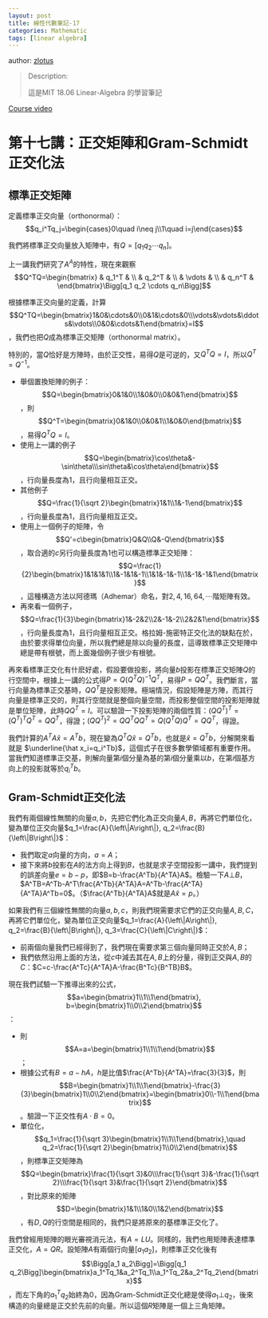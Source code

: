 ```yaml
---
layout: post
title: 線性代數筆記-17
categories: Mathematic
tags: [linear algebra]
---
```


author: [zlotus](https://github.com/zlotus/notes-linear-algebra)

> Description:
>
> 這是MIT 18.06 Linear-Algebra 的學習筆記	

[Course video](https://www.youtube.com/watch?v=QVKj3LADCnA&list=PLE7DDD91010BC51F8&index=18&ab_channel=MITOpenCourseWare)

<!-- more -->

# 第十七講：正交矩陣和Gram-Schmidt正交化法

## 標準正交矩陣

定義標準正交向量（orthonormal）：$$q_i^Tq_j=\begin{cases}0\quad i\neq j\\1\quad i=j\end{cases}$$

我們將標準正交向量放入矩陣中，有$Q=\Bigg[q_1 q_2 \cdots q_n\Bigg]$。

上一講我們研究了$A^A$的特性，現在來觀察$$Q^TQ=\begin{bmatrix} & q_1^T & \\ & q_2^T & \\ & \vdots & \\ & q_n^T & \end{bmatrix}\Bigg[q_1 q_2 \cdots q_n\Bigg]$$

根據標準正交向量的定義，計算$$Q^TQ=\begin{bmatrix}1&0&\cdots&0\\0&1&\cdots&0\\\vdots&\vdots&\ddots&\vdots\\0&0&\cdots&1\end{bmatrix}=I$$，我們也把$Q$成為標準正交矩陣（orthonormal matrix）。

特別的，當$Q$恰好是方陣時，由於正交性，易得$Q$是可逆的，又$Q^TQ=I$，所以$Q^T=Q^{-1}$。

* 舉個置換矩陣的例子：$$Q=\begin{bmatrix}0&1&0\\1&0&0\\0&0&1\end{bmatrix}$$，則$$Q^T=\begin{bmatrix}0&1&0\\0&0&1\\1&0&0\end{bmatrix}$$，易得$Q^TQ=I$。
* 使用上一講的例子$$Q=\begin{bmatrix}\cos\theta&-\sin\theta\\\sin\theta&\cos\theta\end{bmatrix}$$，行向量長度為$1$，且行向量相互正交。
* 其他例子$$Q=\frac{1}{\sqrt 2}\begin{bmatrix}1&1\\1&-1\end{bmatrix}$$，行向量長度為$1$，且行向量相互正交。
* 使用上一個例子的矩陣，令$$Q'=c\begin{bmatrix}Q&Q\\Q&-Q\end{bmatrix}$$，取合適的$c$另行向量長度為$1$也可以構造標準正交矩陣：$$Q=\frac{1}{2}\begin{bmatrix}1&1&1&1\\1&-1&1&-1\\1&1&-1&-1\\1&-1&-1&1\end{bmatrix}$$，這種構造方法以阿德瑪（Adhemar）命名，對$2, 4, 16, 64, \cdots$階矩陣有效。
* 再來看一個例子，$$Q=\frac{1}{3}\begin{bmatrix}1&-2&2\\2&-1&-2\\2&2&1\end{bmatrix}$$，行向量長度為$1$，且行向量相互正交。格拉姆-施密特正交化法的缺點在於，由於要求得單位向量，所以我們總是除以向量的長度，這導致標準正交矩陣中總是帶有根號，而上面幾個例子很少有根號。

再來看標準正交化有什麽好處，假設要做投影，將向量$b$投影在標準正交矩陣$Q$的行空間中，根據上一講的公式得$P=Q(Q^TQ)^{-1}Q^T$，易得$P=QQ^T$。我們斷言，當行向量為標準正交基時，$QQ^T$是投影矩陣。極端情況，假設矩陣是方陣，而其行向量是標準正交的，則其行空間就是整個向量空間，而投影整個空間的投影矩陣就是單位矩陣，此時$QQ^T=I$。可以驗證一下投影矩陣的兩個性質：$(QQ^T)^T=(Q^T)^TQ^T=QQ^T$，得證；$(QQ^T)^2=QQ^TQQ^T=Q(Q^TQ)Q^T=QQ^T$，得證。

我們計算的$A^TA\hat x=A^Tb$，現在變為$Q^TQ\hat x=Q^Tb$，也就是$\hat x=Q^Tb$，分解開來看就是 $\underline{\hat x_i=q_i^Tb}$，這個式子在很多數學領域都有重要作用。當我們知道標準正交基，則解向量第$i$個分量為基的第$i$個分量乘以$b$，在第$i$個基方向上的投影就等於$q_i^Tb$。

## Gram-Schmidt正交化法

我們有兩個線性無關的向量$a, b$，先把它們化為正交向量$A, B$，再將它們單位化，變為單位正交向量$q_1=\frac{A}{\left\|A\right\|}, q_2=\frac{B}{\left\|B\right\|}$：

* 我們取定$a$向量的方向，$a=A$；
* 接下來將$b$投影在$A$的法方向上得到$B$，也就是求子空間投影一講中，我們提到的誤差向量$e=b-p$，即$B=b-\frac{A^Tb}{A^TA}A$。檢驗一下$A\bot B$，$A^TB=A^Tb-A^T\frac{A^Tb}{A^TA}A=A^Tb-\frac{A^TA}{A^TA}A^Tb=0$。（$\frac{A^Tb}{A^TA}A$就是$A\hat x=p$。）

如果我們有三個線性無關的向量$a, b, c$，則我們現需要求它們的正交向量$A, B, C$，再將它們單位化，變為單位正交向量$q_1=\frac{A}{\left\|A\right\|}, q_2=\frac{B}{\left\|B\right\|}, q_3=\frac{C}{\left\|C\right\|}$：

* 前兩個向量我們已經得到了，我們現在需要求第三個向量同時正交於$A, B$；
* 我們依然沿用上面的方法，從$c$中減去其在$A, B$上的分量，得到正交與$A, B$的$C$：$C=c-\frac{A^Tc}{A^TA}A-\frac{B^Tc}{B^TB}B$。

現在我們試驗一下推導出來的公式，$$a=\begin{bmatrix}1\\1\\1\end{bmatrix}, b=\begin{bmatrix}1\\0\\2\end{bmatrix}$$：

* 則$$A=a=\begin{bmatrix}1\\1\\1\end{bmatrix}$$；
* 根據公式有$B=a-hA$，$h$是比值$\frac{A^Tb}{A^TA}=\frac{3}{3}$，則$$B=\begin{bmatrix}1\\1\\1\end{bmatrix}-\frac{3}{3}\begin{bmatrix}1\\0\\2\end{bmatrix}=\begin{bmatrix}0\\-1\\1\end{bmatrix}$$。驗證一下正交性有$A\cdot B=0$。
* 單位化，$$q_1=\frac{1}{\sqrt 3}\begin{bmatrix}1\\1\\1\end{bmatrix},\quad q_2=\frac{1}{\sqrt 2}\begin{bmatrix}1\\0\\2\end{bmatrix}$$，則標準正交矩陣為$$Q=\begin{bmatrix}\frac{1}{\sqrt 3}&0\\\frac{1}{\sqrt 3}&-\frac{1}{\sqrt 2}\\\frac{1}{\sqrt 3}&\frac{1}{\sqrt 2}\end{bmatrix}$$，對比原來的矩陣$$D=\begin{bmatrix}1&1\\1&0\\1&2\end{bmatrix}$$，有$D, Q$的行空間是相同的，我們只是將原來的基標準正交化了。

我們曾經用矩陣的眼光審視消元法，有$A=LU$。同樣的，我們也用矩陣表達標準正交化，$A=QR$。設矩陣$A$有兩個行向量$\Bigg[a_1 a_2\Bigg]$，則標準正交化後有$$\Bigg[a_1 a_2\Bigg]=\Bigg[q_1 q_2\Bigg]\begin{bmatrix}a_1^Tq_1&a_2^Tq_1\\a_1^Tq_2&a_2^Tq_2\end{bmatrix}$$，而左下角的$a_1^Tq_2$始終為$0$，因為Gram-Schmidt正交化總是使得$a_1\bot q_2$，後來構造的向量總是正交於先前的向量。所以這個$R$矩陣是一個上三角矩陣。
